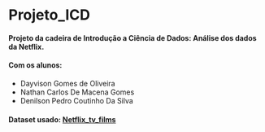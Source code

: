 # Projeto_ICD

<h4> Projeto da cadeira de Introdução a Ciência de Dados: Análise dos dados da Netflix. </h4>
<h4> Com os alunos: </h4>
<ul>
  <li> Dayvison Gomes de Oliveira </li>
  <li> Nathan Carlos De Macena Gomes  </li>
  <li> Denilson Pedro Coutinho Da Silva </li>
</ul>

<h4> Dataset usado: <a href='https://www.kaggle.com/shivamb/netflix-shows'> Netflix_tv_films </a> </h4>
